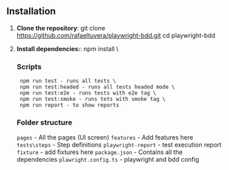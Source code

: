 ## Installation

1. **Clone the repository**:
     git clone https://github.com/rafaeltuvera/playwright-bdd.git
     cd playwright-bdd
2. **Install dependencies:**:
    npm install \

    ### Scripts
        npm run test - runs all tests \
        npm run test:headed - runs all tests headed mode \
        npm run test:e2e - runs tests with e2e tag \
        npm run test:smoke - runs tets with smoke tag \
        npm run report - to show reports 
        
    ### Folder structure
    `pages` - All the pages (UI screen)
    `features` - Add features here
    `tests\steps` - Step definitions
    `playwright-report` - test execution report
    `fixture` - add fixtures here
    `package.json` - Contains all the dependencies
    `plawright.config.ts` - playwright and bdd config